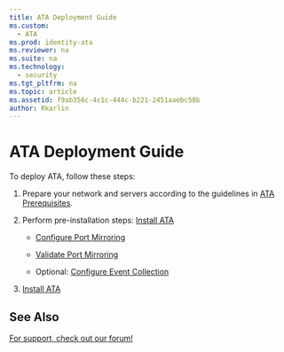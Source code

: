 ```yaml
---
title: ATA Deployment Guide
ms.custom: 
  - ATA
ms.prod: identity-ata
ms.reviewer: na
ms.suite: na
ms.technology: 
  - security
ms.tgt_pltfrm: na
ms.topic: article
ms.assetid: f9ab356c-4c1c-444c-b221-2451aaebc58b
author: Rkarlin
---
```

# ATA Deployment Guide
To deploy ATA, follow these steps:

1.  Prepare your network and servers according to the guidelines in [ATA Prerequisites](../Topic/ATA-Prerequisites.md).

2.  Perform pre-installation steps: [Install ATA](../Topic/Install-ATA.md)

    -   [Configure Port Mirroring](../Topic/Configure-Port-Mirroring.md)

    -   [Validate Port Mirroring](../Topic/Validate-Port-Mirroring.md)

    -   Optional: [Configure Event Collection](../Topic/Configure-Event-Collection.md)

3.  [Install ATA](../Topic/Install-ATA.md)

## See Also
[For support, check out our forum!](https://social.technet.microsoft.com/Forums/security/en-US/home?forum=mata)

